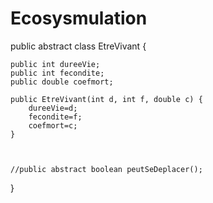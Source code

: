 # Ecosysmulation
public abstract class EtreVivant {
	
    public int dureeVie;
    public int fecondite;
    public double coefmort;
    
	public EtreVivant(int d, int f, double c) {
		dureeVie=d;
        fecondite=f;
        coefmort=c;
    }
    

    
    //public abstract boolean peutSeDeplacer();
}

